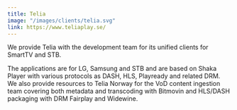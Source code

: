 ```yaml
---
title: Telia
image: "/images/clients/telia.svg"
link: https://www.teliaplay.se/
---
```


We provide Telia with the development team for its unified clients for SmartTV and STB. 

The applications are for LG, Samsung and STB and are based on Shaka Player with various protocols as DASH, HLS, Playready and related DRM. 
We also provide resources to Telia Norway for the VoD content ingestion team covering both metadata and transcoding with Bitmovin and HLS/DASH packaging with DRM Fairplay and Widewine.
